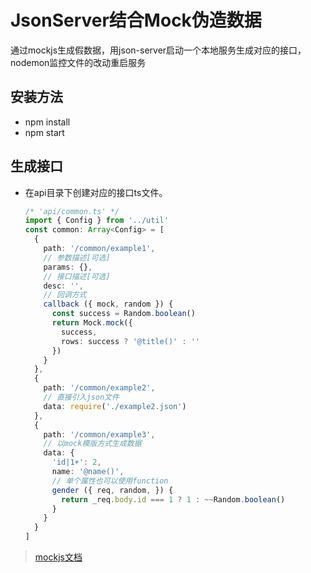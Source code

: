 # JsonServer结合Mock伪造数据
  通过mockjs生成假数据，用json-server启动一个本地服务生成对应的接口，nodemon监控文件的改动重启服务

## 安装方法
- npm install
- npm start

## 生成接口
- 在api目录下创建对应的接口ts文件。
  ```typescript
  /* 'api/common.ts' */
  import { Config } from '../util'
  const common: Array<Config> = [
    {
      path: '/common/example1',
      // 参数描述[可选]
      params: {},
      // 接口描述[可选]
      desc: '',
      // 回调方式
      callback ({ mock, random }) {
        const success = Random.boolean()
        return Mock.mock({
          success,
          rows: success ? '@title()' : ''
        })
      }
    },
    {
      path: '/common/example2',
      // 直接引入json文件
      data: require('./example2.json')
    },
    {
      path: '/common/example3',
      // 以mock模版方式生成数据
      data: {
        'id|1+': 2,
        name: '@name()',
        // 单个属性也可以使用function
        gender ({ req, random, }) {
          return _req.body.id === 1 ? 1 : ~~Random.boolean()
        }
      }
    }
  ]
  ```

> [mockjs文档](https://github.com/nuysoft/Mock/wiki)